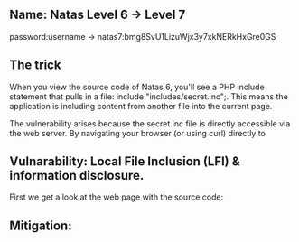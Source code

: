 ## Name: Natas Level 6 → Level 7

password:username ->
natas7:bmg8SvU1LizuWjx3y7xkNERkHxGre0GS  

## The trick
When you view the source code of Natas 6, you'll see a PHP include statement that pulls in a file: include "includes/secret.inc";. This means the application is including content from another file into the current page.

The vulnerability arises because the secret.inc file is directly accessible via the web server. By navigating your browser (or using curl) directly to 

## Vulnarability:  Local File Inclusion (LFI) & information disclosure.

First we get a look at the web page with the source code:



## Mitigation: 


